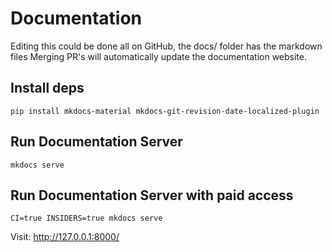 # Documentation

Editing this could be done all on GitHub, the docs/ folder has the markdown files
Merging PR's will automatically update the documentation website.

## Install deps

```shell
pip install mkdocs-material mkdocs-git-revision-date-localized-plugin
```
## Run Documentation Server
```shell
mkdocs serve
```

## Run Documentation Server with paid access
```shell
CI=true INSIDERS=true mkdocs serve
```

Visit:  http://127.0.0.1:8000/
